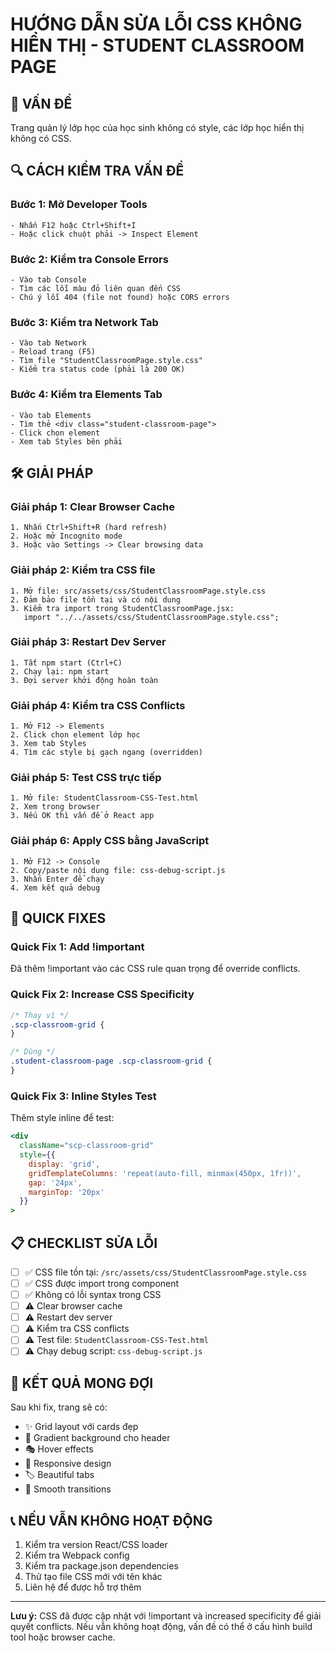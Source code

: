 # HƯỚNG DẪN SỬA LỖI CSS KHÔNG HIỂN THỊ - STUDENT CLASSROOM PAGE

## 🚨 VẤN ĐỀ

Trang quản lý lớp học của học sinh không có style, các lớp học hiển thị không có CSS.

## 🔍 CÁCH KIỂM TRA VẤN ĐỀ

### Bước 1: Mở Developer Tools

```
- Nhấn F12 hoặc Ctrl+Shift+I
- Hoặc click chuột phải -> Inspect Element
```

### Bước 2: Kiểm tra Console Errors

```
- Vào tab Console
- Tìm các lỗi màu đỏ liên quan đến CSS
- Chú ý lỗi 404 (file not found) hoặc CORS errors
```

### Bước 3: Kiểm tra Network Tab

```
- Vào tab Network
- Reload trang (F5)
- Tìm file "StudentClassroomPage.style.css"
- Kiểm tra status code (phải là 200 OK)
```

### Bước 4: Kiểm tra Elements Tab

```
- Vào tab Elements
- Tìm thẻ <div class="student-classroom-page">
- Click chọn element
- Xem tab Styles bên phải
```

## 🛠️ GIẢI PHÁP

### Giải pháp 1: Clear Browser Cache

```
1. Nhấn Ctrl+Shift+R (hard refresh)
2. Hoặc mở Incognito mode
3. Hoặc vào Settings -> Clear browsing data
```

### Giải pháp 2: Kiểm tra CSS file

```
1. Mở file: src/assets/css/StudentClassroomPage.style.css
2. Đảm bảo file tồn tại và có nội dung
3. Kiểm tra import trong StudentClassroomPage.jsx:
   import "../../assets/css/StudentClassroomPage.style.css";
```

### Giải pháp 3: Restart Dev Server

```
1. Tắt npm start (Ctrl+C)
2. Chạy lại: npm start
3. Đợi server khởi động hoàn toàn
```

### Giải pháp 4: Kiểm tra CSS Conflicts

```
1. Mở F12 -> Elements
2. Click chọn element lớp học
3. Xem tab Styles
4. Tìm các style bị gạch ngang (overridden)
```

### Giải pháp 5: Test CSS trực tiếp

```
1. Mở file: StudentClassroom-CSS-Test.html
2. Xem trong browser
3. Nếu OK thì vấn đề ở React app
```

### Giải pháp 6: Apply CSS bằng JavaScript

```
1. Mở F12 -> Console
2. Copy/paste nội dung file: css-debug-script.js
3. Nhấn Enter để chạy
4. Xem kết quả debug
```

## 🔧 QUICK FIXES

### Quick Fix 1: Add !important

Đã thêm !important vào các CSS rule quan trọng để override conflicts.

### Quick Fix 2: Increase CSS Specificity

```css
/* Thay vì */
.scp-classroom-grid {
}

/* Dùng */
.student-classroom-page .scp-classroom-grid {
}
```

### Quick Fix 3: Inline Styles Test

Thêm style inline để test:

```jsx
<div
  className="scp-classroom-grid"
  style={{
    display: 'grid',
    gridTemplateColumns: 'repeat(auto-fill, minmax(450px, 1fr))',
    gap: '24px',
    marginTop: '20px'
  }}
>
```

## 📋 CHECKLIST SỬA LỖI

- [ ] ✅ CSS file tồn tại: `/src/assets/css/StudentClassroomPage.style.css`
- [ ] ✅ CSS được import trong component
- [ ] ✅ Không có lỗi syntax trong CSS
- [ ] ⚠️ Clear browser cache
- [ ] ⚠️ Restart dev server
- [ ] ⚠️ Kiểm tra CSS conflicts
- [ ] ⚠️ Test file: `StudentClassroom-CSS-Test.html`
- [ ] ⚠️ Chạy debug script: `css-debug-script.js`

## 🎯 KẾT QUẢ MONG ĐỢI

Sau khi fix, trang sẽ có:

- ✨ Grid layout với cards đẹp
- 🎨 Gradient background cho header
- 🎭 Hover effects
- 📱 Responsive design
- 🏷️ Beautiful tabs
- 💫 Smooth transitions

## 📞 NẾU VẪN KHÔNG HOẠT ĐỘNG

1. Kiểm tra version React/CSS loader
2. Kiểm tra Webpack config
3. Kiểm tra package.json dependencies
4. Thử tạo file CSS mới với tên khác
5. Liên hệ để được hỗ trợ thêm

---

**Lưu ý:** CSS đã được cập nhật với !important và increased specificity để giải quyết conflicts. Nếu vẫn không hoạt động, vấn đề có thể ở cấu hình build tool hoặc browser cache.
